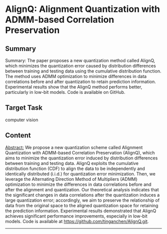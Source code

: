# AlignQ: Alignment Quantization with ADMM-based Correlation Preservation

## Summary

Summary: The paper proposes a new quantization method called AlignQ, which minimizes the quantization error caused by distribution differences between training and testing data using the cumulative distribution function. The method uses ADMM optimization to minimize differences in data correlations before and after quantization to retain prediction information. Experimental results show that the AlignQ method performs better, particularly in low-bit models. Code is available on GitHub.


## Target Task

computer vision

## Content

<Abstract:> 
We propose a new quantization scheme called Alignment Quantization with ADMM-based Correlation Preservation (AlignQ), which aims to minimize the quantization error induced by distribution differences between training and testing data. AlignQ exploits the cumulative distribution function (CDF) to align the data to be independently and identically distributed (i.i.d.) for quantization error minimization. Then, we leverage the Alternating Direction Method of Multipliers (ADMM) optimization to minimize the differences in data correlations before and after the alignment and quantization. Our theoretical analysis indicates that the significant changes in data correlations after the quantization induces a large quantization error; accordingly, we aim to preserve the relationship of data from the original space to the aligned quantization space for retaining the prediction information. Experimental results demonstrated that AlignQ achieves significant performance improvements, especially in low-bit models. Code is available at https://github.com/tinganchen/AlignQ.git.



---

